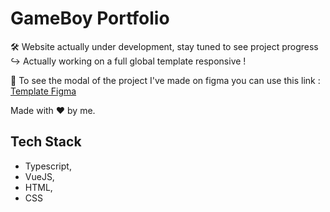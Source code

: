 # GameBoy Portfolio

🛠️ Website actually under development, stay tuned to see project progress
    ↪️ Actually working on a full global template responsive !

📝 To see the modal of the project I've made on figma you can use this link : [Template Figma](https://www.figma.com/file/IwaRvaKueFSwk4GNxZMiVY/Maquette?type=design&node-id=0%3A1&mode=design&t=iBwMGeq0Wyntxqzi-1)

Made with ❤️ by me.

## Tech Stack

- Typescript,
- VueJS,
- HTML,
- CSS
